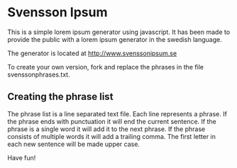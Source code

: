 Svensson Ipsum
=========

This is a simple lorem ipsum generator using javascript. 
It has been made to provide the public with a lorem ipsum generator in the swedish language.

The generator is located at http://www.svenssonipsum.se

To create your own version, fork and replace the phrases in the file svenssonphrases.txt.

Creating the phrase list
---------
The phrase list is a line separated text file. Each line represents a phrase. If the phrase ends with punctuation it will end the current sentence. If the phrase is a single word it will add it to the next phrase. If the phrase consists of multiple words it will add a trailing comma.
The first letter in each new sentence will be made upper case.

Have fun!

